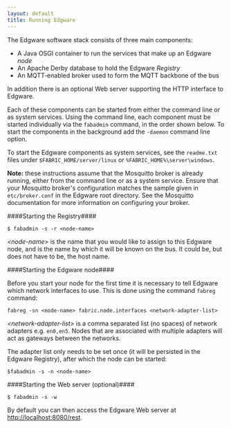```yaml
---
layout: default
title: Running Edgware
---   
```


The Edgware software stack consists of three main components:

* A Java OSGI container to run the services that make up an Edgware *node*
* An Apache Derby database to hold the Edgware *Registry*
* An MQTT-enabled broker used to form the MQTT backbone of the bus

In addition there is an optional Web server supporting the HTTP interface to Edgware.

Each of these components can be started from either the command line or as system services. Using the command line, each component must be started individually via the `fabadmin` command, in the order shown below. To start the components in the background add the `-daemon` command line option.

To start the Edgware components as system services, see the `readme.txt` files under `$FABRIC_HOME/server/linux` or `%FABRIC_HOME%\server\windows`.

**Note:** these instructions assume that the Mosquitto broker is already running, either from the command line or as a system service. Ensure that your Mosquitto broker's configuration matches the sample given in `etc/broker.conf` in the Edgware root directory. See the Mosquitto documentation for more information on configuring your broker.

####Starting the Registry####

	$ fabadmin -s -r <node-name>

*\<node-name\>* is the name that you would like to assign to this Edgware node, and is the name by which it will be known on the bus. It could be, but does not have to be, the host name.

####Starting the Edgware node####

Before you start your node for the first time it is necessary to tell Edgware which network interfaces to use. This is done using the command `fabreg` command:

	fabreg -sn <node-name> fabric.node.interfaces <network-adapter-list>

*\<network-adapter-list\>* is a comma separated list (no spaces) of network adapters e.g. `en0,en5`. Nodes that are associated with multiple adapters will act as gateways between the networks.

The adapter list only needs to be set once (it will be persisted in the Edgware Registry), after which the node can be started:

	$fabadmin -s -n <node-name>

####Starting the Web server (optional)####

	$ fabadmin -s -w

By default you can then access the Edgware Web server at [http://localhost:8080/rest](http://localhost:8080/rest).
